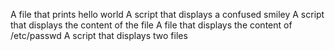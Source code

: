 A file that prints hello world
A script that displays a confused smiley
A script that displays the content of the file
A file that displays the content of /etc/passwd
A script that displays two files
